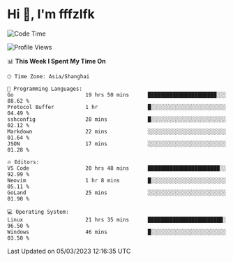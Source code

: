 # Hi 👋, I'm fffzlfk

<!--START_SECTION:waka-->
![Code Time](http://img.shields.io/badge/Code%20Time-82%20hrs%207%20mins-blue)

![Profile Views](http://img.shields.io/badge/Profile%20Views-7-blue)

📊 **This Week I Spent My Time On** 

```text
🕑︎ Time Zone: Asia/Shanghai

💬 Programming Languages: 
Go                       19 hrs 50 mins      ██████████████████████░░░   88.62 % 
Protocol Buffer          1 hr                █░░░░░░░░░░░░░░░░░░░░░░░░   04.49 % 
sshconfig                28 mins             █░░░░░░░░░░░░░░░░░░░░░░░░   02.12 % 
Markdown                 22 mins             ░░░░░░░░░░░░░░░░░░░░░░░░░   01.64 % 
JSON                     17 mins             ░░░░░░░░░░░░░░░░░░░░░░░░░   01.28 % 

🔥 Editors: 
VS Code                  20 hrs 48 mins      ███████████████████████░░   92.99 % 
Neovim                   1 hr 8 mins         █░░░░░░░░░░░░░░░░░░░░░░░░   05.11 % 
GoLand                   25 mins             ░░░░░░░░░░░░░░░░░░░░░░░░░   01.90 % 

💻 Operating System: 
Linux                    21 hrs 35 mins      ████████████████████████░   96.50 % 
Windows                  46 mins             █░░░░░░░░░░░░░░░░░░░░░░░░   03.50 % 
```


 Last Updated on 05/03/2023 12:16:35 UTC
<!--END_SECTION:waka-->
